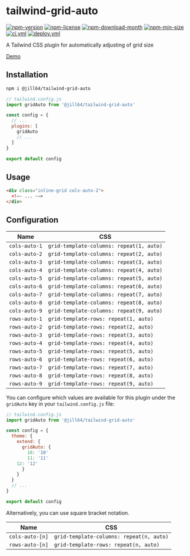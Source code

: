 <!----- BEGIN GHOST DOCS HEADER ----->

# tailwind-grid-auto

[![npm-version](https://img.shields.io/npm/v/@jill64/tailwind-grid-auto)](https://npmjs.com/package/@jill64/tailwind-grid-auto) [![npm-license](https://img.shields.io/npm/l/@jill64/tailwind-grid-auto)](https://npmjs.com/package/@jill64/tailwind-grid-auto) [![npm-download-month](https://img.shields.io/npm/dm/@jill64/tailwind-grid-auto)](https://npmjs.com/package/@jill64/tailwind-grid-auto) [![npm-min-size](https://img.shields.io/bundlephobia/min/@jill64/tailwind-grid-auto)](https://npmjs.com/package/@jill64/tailwind-grid-auto) [![ci.yml](https://github.com/jill64/tailwind-grid-auto/actions/workflows/ci.yml/badge.svg)](https://github.com/jill64/tailwind-grid-auto/actions/workflows/ci.yml) [![deploy.yml](https://github.com/jill64/tailwind-grid-auto/actions/workflows/deploy.yml/badge.svg)](https://github.com/jill64/tailwind-grid-auto/actions/workflows/deploy.yml)

A Tailwind CSS plugin for automatically adjusting of grid size

<!----- END GHOST DOCS HEADER ----->

[Demo](https://jill64.github.io/tailwind-grid-auto)

## Installation

```sh
npm i @jill64/tailwind-grid-auto
```

```js:tailwind.config.js
// tailwind.config.js
import gridAuto from '@jill64/tailwind-grid-auto'

const config = {
  // ...
  plugins: [
    gridAuto
    // ...
  ]
}

export default config
```

## Usage

```html
<div class="inline-grid cols-auto-2">
  <!–- ... -–>
</div>
```

## Configuration

| Name          | CSS                                      |
| ------------- | ---------------------------------------- |
| `cols-auto-1` | `grid-template-columns: repeat(1, auto)` |
| `cols-auto-2` | `grid-template-columns: repeat(2, auto)` |
| `cols-auto-3` | `grid-template-columns: repeat(3, auto)` |
| `cols-auto-4` | `grid-template-columns: repeat(4, auto)` |
| `cols-auto-5` | `grid-template-columns: repeat(5, auto)` |
| `cols-auto-6` | `grid-template-columns: repeat(6, auto)` |
| `cols-auto-7` | `grid-template-columns: repeat(7, auto)` |
| `cols-auto-8` | `grid-template-columns: repeat(8, auto)` |
| `cols-auto-9` | `grid-template-columns: repeat(9, auto)` |
| `rows-auto-1` | `grid-template-rows: repeat(1, auto)`    |
| `rows-auto-2` | `grid-template-rows: repeat(2, auto)`    |
| `rows-auto-3` | `grid-template-rows: repeat(3, auto)`    |
| `rows-auto-4` | `grid-template-rows: repeat(4, auto)`    |
| `rows-auto-5` | `grid-template-rows: repeat(5, auto)`    |
| `rows-auto-6` | `grid-template-rows: repeat(6, auto)`    |
| `rows-auto-7` | `grid-template-rows: repeat(7, auto)`    |
| `rows-auto-8` | `grid-template-rows: repeat(8, auto)`    |
| `rows-auto-9` | `grid-template-rows: repeat(9, auto)`    |

You can configure which values are available for this plugin under the `gridAuto` key in your `tailwind.config.js` file:

```js:tailwind.config.js
// tailwind.config.js
import gridAuto from '@jill64/tailwind-grid-auto'

const config = {
  theme: {
    extend: {
      gridAuto: {
        10: '10'
        11: '11'
	12: '12'
      }
    }
  }
  // ...
}

export default config
```

Alternatively, you can use square bracket notation.

| Name            | CSS                                      |
| --------------- | ---------------------------------------- |
| `cols-auto-[n]` | `grid-template-columns: repeat(n, auto)` |
| `rows-auto-[n]` | `grid-template-rows: repeat(n, auto)`    |
